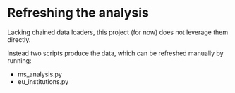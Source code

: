 # Refreshing the analysis

Lacking chained data loaders, this project (for now) does not leverage them directly.

Instead two scripts produce the data, which can be refreshed manually by running:
- ms_analysis.py
- eu_institutions.py

